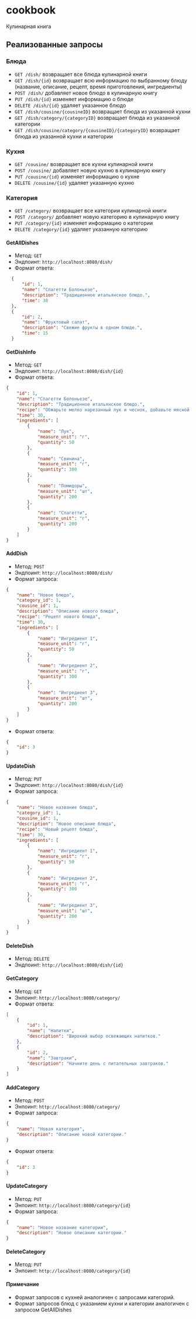 # cookbook
Кулинарная книга

## Реализованные запросы

### Блюда
- `GET /dish/` возвращает все блюда кулинарной книги
- `GET /dish/{id}` возвращает всю информацию по выбранному блюду (название, описание, рецепт, время приготовления, ингредиенты)
- `POST /dish/` добавляет новое блюдо в кулинарную книгу
- `PUT /dish/{id}` изменяет информацию о блюде
- `DELETE /dish/{id}` удаляет указанное блюдо
- `GET /dish/cousine/{cousineID}` возвращает блюда из указанной кухни
- `GET /dish/category/{categoryID}` возвращает блюда из указанной категории
- `GET /dish/cousine/category/{cousineID}/{categoryID}` возвращает блюда из указанной кухни и категории

### Кухня
- `GET /cousine/` возвращает все кухни кулинарной книги
- `POST /cousine/` добавляет новую кухню в кулинарную книгу
- `PUT /cousine/{id}` изменяет информацию о кухне
- `DELETE /cousine/{id}` удаляет указанную кухню

### Категория
- `GET /category/` возвращает все категории кулинарной книги
- `POST /category/` добавляет новую категорию в кулинарную книгу
- `PUT /category/{id}` изменяет информацию о категории
- `DELETE /category/{id}` удаляет указанную категорию

#### GetAllDishes
* Метод: `GET`
* Эндпоинт: `http://localhost:8080/dish/`
* Формат ответа:
```json
  {
      "id": 1,
      "name": "Спагетти Болоньезе",
      "description": "Традиционное итальянское блюдо.",
      "time": 30
  },
  {
      "id": 2,
      "name": "Фруктовый салат",
      "description": "Свежие фрукты в одном блюде.",
      "time": 15
  }
```
#### GetDishInfo
* Метод: `GET`
* Эндпоинт: `http://localhost:8080/dish/{id}`
* Формат ответа:
```json
{
    "id": 1,
    "name": "Спагетти Болоньезе",
    "description": "Традиционное итальянское блюдо.",
    "recipe": "Обжарьте мелко нарезанный лук и чеснок, добавьте мясной фарш, тушите с томатами. Подавайте с отварными спагетти.",
    "time": 30,
    "ingredients": [
        {
            "name": "Лук",
            "measure_unit": "г",
            "quantity": 50
        },
        {
            "name": "Свинина",
            "measure_unit": "г",
            "quantity": 300
        },
        {
            "name": "Помидоры",
            "measure_unit": "шт",
            "quantity": 200
        },
        {
            "name": "Спагетти",
            "measure_unit": "г",
            "quantity": 200
        }
    ]
}
```

#### AddDish
* Метод: `POST`
* Эндпоинт: `http://localhost:8080/dish/`
* Формат запроса:
```json
{
    "name": "Новое блюдо",
    "category_id": 1,
    "cousine_id": 1,
    "description": "Описание нового блюда",
    "recipe": "Рецепт нового блюда",
    "time": 30,
    "ingredients": [
        {
            "name": "Ингредиент 1",
            "measure_unit": "г",
            "quantity": 50
        },
        {
            "name": "Ингредиент 2",
            "measure_unit": "г",
            "quantity": 300
        },
        {
            "name": "Ингредиент 3",
            "measure_unit": "шт",
            "quantity": 200
        }
    ]
}
```
* Формат ответа:
```json
{
    "id": 3
}
```

#### UpdateDish
* Метод: `PUT`
* Эндпоинт: `http://localhost:8080/dish/{id}`
* Формат запроса:
```json
{
    "name": "Новое название блюда",
    "category_id": 1,
    "cousine_id": 1,
    "description": "Новое описание блюда",
    "recipe": "Новый рецепт блюда",
    "time": 30,
    "ingredients": [
        {
            "name": "Ингредиент 1",
            "measure_unit": "г",
            "quantity": 50
        },
        {
            "name": "Ингредиент 2",
            "measure_unit": "г",
            "quantity": 300
        },
        {
            "name": "Ингредиент 3",
            "measure_unit": "шт",
            "quantity": 200
        }
    ]
}
```

#### DeleteDish
* Метод: `DELETE`
* Эндпоинт: `http://localhost:8080/dish/{id}`


#### GetCategory
* Метод: `GET`
* Энпоинт: `http://localhost:8080/category/`
* Формат ответа:
```json
[
    {
        "id": 1,
        "name": "Напитки",
        "description": "Широкий выбор освежающих напитков."
    },
    {
        "id": 2,
        "name": "Завтраки",
        "description": "Начните день с питательных завтраков."
    }
]
```

#### AddCategory
* Метод: `POST`
* Энпоинт: `http://localhost:8080/category/`
* Формат запроса:
```json
{
    "name": "Новая категория",
    "description": "Описание новой категории."
}
```
* Формат ответа:
```json
{
    "id": 3
}
```

#### UpdateCategory
* Метод: `PUT`
* Энпоинт: `http://localhost:8080/category/{id}`
* Формат запроса:
```json
{
    "name": "Новое название категории",
    "description": "Новое описание категории."
}
```

#### DeleteCategory
* Метод: `PUT`
* Энпоинт: `http://localhost:8080/category/{id}`

#### Примечание
* Формат запросов с кухней аналогичен с запросами категорий.
* Формат запросов блюд с указанием кухни и категории аналогичен с запросом GetAllDishes

